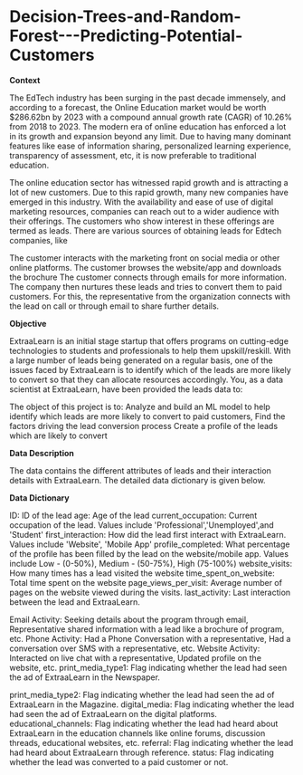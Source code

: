 # Decision-Trees-and-Random-Forest---Predicting-Potential-Customers

**Context**

The EdTech industry has been surging in the past decade immensely, and according to a forecast, the Online Education market would be worth $286.62bn by 2023 with a compound annual growth rate (CAGR) of 10.26% from 2018 to 2023. The modern era of online education has enforced a lot in its growth and expansion beyond any limit. Due to having many dominant features like ease of information sharing, personalized learning experience, transparency of assessment, etc, it is now preferable to traditional education.

The online education sector has witnessed rapid growth and is attracting a lot of new customers. Due to this rapid growth, many new companies have emerged in this industry. With the availability and ease of use of digital marketing resources, companies can reach out to a wider audience with their offerings. The customers who show interest in these offerings are termed as leads. There are various sources of obtaining leads for Edtech companies, like

The customer interacts with the marketing front on social media or other online platforms.
The customer browses the website/app and downloads the brochure
The customer connects through emails for more information.
The company then nurtures these leads and tries to convert them to paid customers. For this, the representative from the organization connects with the lead on call or through email to share further details.

**Objective**

ExtraaLearn is an initial stage startup that offers programs on cutting-edge technologies to students and professionals to help them upskill/reskill. With a large number of leads being generated on a regular basis, one of the issues faced by ExtraaLearn is to identify which of the leads are more likely to convert so that they can allocate resources accordingly. You, as a data scientist at ExtraaLearn, have been provided the leads data to:

The object of this project is to:
Analyze and build an ML model to help identify which leads are more likely to convert to paid customers,
Find the factors driving the lead conversion process
Create a profile of the leads which are likely to convert

**Data Description**

The data contains the different attributes of leads and their interaction details with ExtraaLearn. The detailed data dictionary is given below.

**Data Dictionary**

ID: ID of the lead
age: Age of the lead
current_occupation: Current occupation of the lead. Values include 'Professional','Unemployed',and 'Student'
first_interaction: How did the lead first interact with ExtraaLearn. Values include 'Website', 'Mobile App'
profile_completed: What percentage of the profile has been filled by the lead on the website/mobile app. Values include Low - (0-50%), Medium - (50-75%), High (75-100%)
website_visits: How many times has a lead visited the website
time_spent_on_website: Total time spent on the website
page_views_per_visit: Average number of pages on the website viewed during the visits.
last_activity: Last interaction between the lead and ExtraaLearn.

Email Activity: Seeking details about the program through email, Representative shared information with a lead like a brochure of program, etc.
Phone Activity: Had a Phone Conversation with a representative, Had a conversation over SMS with a representative, etc.
Website Activity: Interacted on live chat with a representative, Updated profile on the website, etc.
print_media_type1: Flag indicating whether the lead had seen the ad of ExtraaLearn in the Newspaper.

print_media_type2: Flag indicating whether the lead had seen the ad of ExtraaLearn in the Magazine.
digital_media: Flag indicating whether the lead had seen the ad of ExtraaLearn on the digital platforms.
educational_channels: Flag indicating whether the lead had heard about ExtraaLearn in the education channels like online forums, discussion threads, educational websites, etc.
referral: Flag indicating whether the lead had heard about ExtraaLearn through reference.
status: Flag indicating whether the lead was converted to a paid customer or not.
